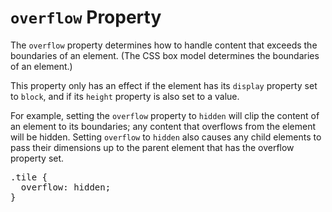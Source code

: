 # `overflow` Property

The `overflow` property determines how to handle content that exceeds the boundaries of an element. (The CSS box model determines the boundaries of an element.)

This property only has an effect if the element has its `display` property set to `block`, and if its `height` property is also set to a value.

For example, setting the `overflow` property to `hidden` will clip the content of an element to its boundaries; any content that overflows from the element will be hidden. Setting `overflow` to `hidden` also causes any child elements to pass their dimensions up to the parent element that has the overflow property set.

<pre>
<span class="highlight">.tile</span> {
  overflow: hidden;
}
</pre>